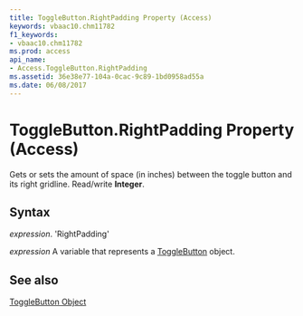 ```yaml
---
title: ToggleButton.RightPadding Property (Access)
keywords: vbaac10.chm11782
f1_keywords:
- vbaac10.chm11782
ms.prod: access
api_name:
- Access.ToggleButton.RightPadding
ms.assetid: 36e38e77-104a-0cac-9c89-1bd0958ad55a
ms.date: 06/08/2017
---
```



# ToggleButton.RightPadding Property (Access)

Gets or sets the amount of space (in inches) between the toggle button and its right gridline. Read/write  **Integer**.


## Syntax

 _expression_. 'RightPadding'

 _expression_ A variable that represents a [ToggleButton](./Access.ToggleButton.md) object.


## See also


[ToggleButton Object](Access.ToggleButton.md)


